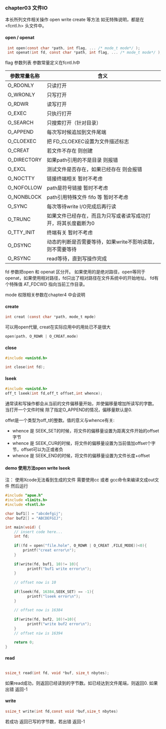 ###  chapter03 文件IO

本长所列文件相关操作 open write create 等方法 如无特殊说明，都是在<fcntl.h> 头文件中。

#### open / openat
```c
 int open(const char *path, int flag, ... /* mode_t mode*/ );
 int openat(int fd, const char *path, int flag, ... /* mode_t mode*/ );
```
flag 参数列表 参数常量定义在fcntl.h中

参数常量名称 | 含义
---------- | ---
O_RDONLY   | 只读打开
O_WRONLY   | 只写打开
O_RDWR     | 读写打开 
O_EXEC     | 只执行打开
O_SEARCH   | 只搜索打开（针对目录）
O_APPEND   | 每次写时候追加到文件尾端
O_CLOEXEC  | 把 FD_CLOEXEC设置为文件描述标志
O_CREAT    | 若文件不存在 则创建
O_DIRECTORY| 如果path引用的不是目录 则报错
O_EXCL     | 测试文件是否存在，如果已经存在 则会报错
O_NOCTTY   | 链接终端相关 暂时不考虑
O_NOFOLLOW | path是符号链接 暂时不考虑
O_NONBLOCK | path引用特殊文件 fifo 等 暂时不考虑
O_SYNC     | 每次等待write I/O完成后再行读
O_TRUNC    | 如果文件已经存在，而且为只写或者读写成功打开，将其长度截断为0
O_TTY_INIT | 终端有关 暂时不考虑
O_DSYNC    | 动态的判断是否需要等待，如果write不影响读取，则不需要等待
O_RSYNC    | read等待，直到写操作完成

fd 参数把open 和 openat 区分开。 如果使用的是绝对路径，open等同于openat，如果使用相对路径，fd只出了相对路径在文件系统中的开始地址。
fd有个特殊值 AT_FDCWD 指向当前工作目录。

mode 权限相关参数在chapter4 中会说明

#### create
```c
int creat (const char *path, mode_t mpde)
```
可以用open代替, creat在实际应用中的用处已不是很大

```c
open(path, O_RDWR | O_CREAT,mode)
```

#### close

```c
#include <unistd.h>

int close(int fd);
```

#### lseek 

```c
#include <unistd.h>
off_t lseek(int fd,off_t offset,int whence);
```
通常读和写操作都会从当前的文件偏移量开始，并使偏移量增加所读写的字数。 当打开一个文件时候 除了指定O_APPEND的情况，偏移量默认是0.

offet是一个类型为off_t的整数。值的意义与whence有关:
* whence 是 SEEK_SET的时候，将文件的偏移量设置为距离文件开始的offset字节
* whence 是 SEEK_CUR的时候，将文件的偏移量设置为当前值加offset个字节，offset可以为正或者负
* whence 是 SEEK_END的时候，将文件的偏移量设置为文件长度+offset


#### demo 使用方法open write lseek

注： 使用Xcode无法看到生成的文件 需要使用cc 或者 gcc命令来编译文成out文件 然后运行
```c
#include "apue.h"
#include <limits.h>
#include <fcntl.h>

char buf1[] = "abcdefgij";
char buf2[] = "ABCDEFGIJ";

int main(void) {
    // insert code here...
    int fd;
    
    if((fd = open("file.hole", O_RDWR | O_CREAT ,FILE_MODE))<0){
        printf("creat error\n");
    }
    
    if(write(fd, buf1, 10)!= 10){
          printf("buf1 write error\n");
    }
    
    // offset now is 10
    
    if(lseek(fd, 16384,SEEK_SET) == -1){
          printf("lseek error\n");
    }
    
    // offset now is 16384
    
    if(write(fd, buf2, 10)!=10){
          printf("write buf2 error\n");
    }
    // offset niw is 16394

    return 0;
}

```

#### read

```c

ssize_t read(int fd, void *buf, size_t nbytes);

```
如果read成功，则返回已经读到的字节数。如已经达到文件尾端，则返回0. 如果出错 返回-1

#### write
```c
ssize_t write(int fd,const void *buf,size_t nbytes)
```
若成功 返回已写的字节数，若出错 返回-1
